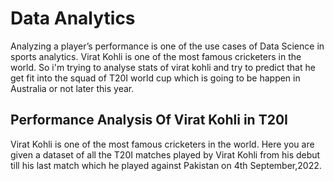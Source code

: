 # Data Analytics
Analyzing a player’s performance is one of the use cases of Data Science in sports analytics. Virat Kohli is one of the most famous cricketers in the world. So i'm trying to analyse stats of virat kohli and try to predict that he get fit into the squad of T20I world cup which is going to be happen in Australia or not later this year.
## Performance Analysis Of Virat Kohli in T20I
Virat Kohli is one of the most famous cricketers in the world. Here you are given a dataset of all the T20I matches played by Virat Kohli from his debut till his last match which he played against Pakistan on 4th September,2022.

